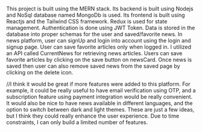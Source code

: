 This project is built using the MERN stack. Its backend is built using Nodejs and NoSql database named MongoDb is used. Its frontend is built using Reactjs and the Tailwind CSS framework. Redux is used for state management. Authentication is done using JWT Token. Data is stored in the database into proper schemas for the user and saved/favorite news.
In news platform, user can signUp and login into account using the login and signup page. User can save favorite articles only when logged in.
I utilized an API called CurrentNews for retrieving news articles. Users can save favorite articles by clicking on the save button on newsCard. Once news is saved then user can also remove saved news from the saved page by clicking on the delete icon.

//I think it would be great if more features were added to this platform. For example, it could be really useful to have email verification using OTP, and a subscription feature using payment integration would be really convenient. It would also be nice to have news available in different languages, and the option to switch between dark and light themes. These are just a few ideas, but I think they could really enhance the user experience. Due to time constraints, I can only build a limited number of features.
